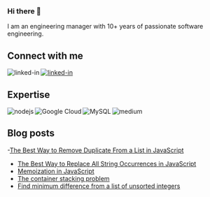 ### Hi there 👋

I am an engineering manager with 10+ years of passionate software engineering.

## Connect with me

[<img align="left" alt="linked-in" src="https://img.shields.io/badge/linkedin-%230077B5.svg?&style=for-the-badge&logo=linkedin&logoColor=white" />](https://www.linkedin.com/in/pierre-mary-25592242/)
[<img alt="linked-in" src="https://img.shields.io/badge/website-%2312100E.svg?&style=for-the-badge" />](https://pierremary.com)


## Expertise

<img align="left" alt="nodejs" src="https://img.shields.io/badge/node.js%20-%2343853D.svg?&style=for-the-badge&logo=node.js&logoColor=white" />
<img align="left" alt="Google Cloud" src="https://img.shields.io/badge/GoogleCloud-%234285F4.svg?style=for-the-badge&logo=google-cloud&logoColor=white"/>
<img align="left" alt="MySQL" src="https://img.shields.io/badge/mysql-%2300f.svg?style=for-the-badge&logo=mysql&logoColor=white"/>
<img alt="medium" src="https://img.shields.io/badge/postgres-%23316192.svg?&style=for-the-badge&logo=postgresql&logoColor=white" />


## Blog posts

-[The Best Way to Remove Duplicate From a List in JavaScript](https://pierremary.com/javascript/array/reduce/2019/11/17/best-way-to-remove-duplicate-from-list-javascript.html)
- [The Best Way to Replace All String Occurrences in JavaScript](https://pierremary.com/javascript/replace/string/2019/10/21/remove-all-whitespacefrom-a-string-in-javascript.html)
- [Memoization in JavaScript](https://pierremary.com/javascript/memoization/2019/09/14/memoization-and-lazy-evaluation.html)
- [The container stacking problem](https://pierremary.com/javascript/stack/2019/08/02/the-container-stacking-problem.html)
- [Find minimum difference from a list of unsorted integers](https://pierremary.com/javascript/arrays/sorting/2019/07/11/find_minimum_difference_from_list_unsorted_integers.html)
